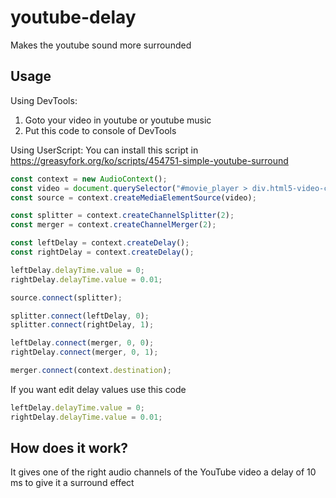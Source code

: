 # youtube-delay

Makes the youtube sound more surrounded

## Usage

Using DevTools:

1. Goto your video in youtube or youtube music  
2. Put this code to console of DevTools

Using UserScript:
You can install this script in https://greasyfork.org/ko/scripts/454751-simple-youtube-surround

```javascript
const context = new AudioContext();
const video = document.querySelector("#movie_player > div.html5-video-container > video");
const source = context.createMediaElementSource(video);

const splitter = context.createChannelSplitter(2);
const merger = context.createChannelMerger(2);

const leftDelay = context.createDelay();
const rightDelay = context.createDelay();

leftDelay.delayTime.value = 0;
rightDelay.delayTime.value = 0.01;

source.connect(splitter);

splitter.connect(leftDelay, 0);
splitter.connect(rightDelay, 1);

leftDelay.connect(merger, 0, 0);
rightDelay.connect(merger, 0, 1);

merger.connect(context.destination);
```

If you want edit delay values use this code

```javascript
leftDelay.delayTime.value = 0;
rightDelay.delayTime.value = 0.01;
```

## How does it work?

It gives one of the right audio channels of the YouTube video a delay of 10 ms to give it a surround effect
